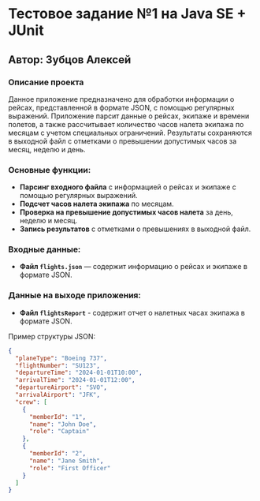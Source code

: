 # Тестовое задание №1 на Java SE + JUnit

## Автор: Зубцов Алексей

### Описание проекта

Данное приложение предназначено для обработки информации о рейсах, представленной в формате JSON, с помощью регулярных выражений. Приложение парсит данные о рейсах, экипаже и времени полетов, а также рассчитывает количество часов налета экипажа по месяцам с учетом специальных ограничений. Результаты сохраняются в выходной файл с отметками о превышении допустимых часов за месяц, неделю и день.

### Основные функции:
- **Парсинг входного файла** с информацией о рейсах и экипаже с помощью регулярных выражений.
- **Подсчет часов налета экипажа** по месяцам.
- **Проверка на превышение допустимых часов налета** за день, неделю и месяц.
- **Запись результатов** с отметками о превышениях в выходной файл.

### Входные данные:
- **Файл `flights.json`** — содержит информацию о рейсах и экипаже в формате JSON.
### Данные на выходе приложения:
- **Файл `flightsReport`** - содержит отчет о налетных часах экипажа в формате JSON.

Пример структуры JSON:
```json
{
  "planeType": "Boeing 737",
  "flightNumber": "SU123",
  "departureTime": "2024-01-01T10:00",
  "arrivalTime": "2024-01-01T12:00",
  "departureAirport": "SVO",
  "arrivalAirport": "JFK",
  "crew": [
    {
      "memberId": "1",
      "name": "John Doe",
      "role": "Captain"
    },
    {
      "memberId": "2",
      "name": "Jane Smith",
      "role": "First Officer"
    }
  ]
}
```

